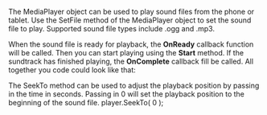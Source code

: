 The MediaPlayer object can be used to play sound files from the phone or tablet.
Use the SetFile method of the MediaPlayer object to set the sound file to play. Supported sound file types include .ogg and .mp3.

When the sound file is ready for playback, the **OnReady** callback function will be called. Then you can start playing using the **Start** method.
If the sundtrack has finished playing, the **OnComplete** callback fill be called. All together you code could look like that:
<sample Playing Audio>

The SeekTo method can be used to adjust the playback position by passing in the time in seconds. Passing in 0 will set the playback position to the beginning of the sound file.
<js>player.SeekTo( 0 );</js>
